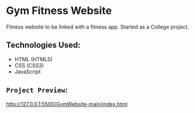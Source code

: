 # Gym Fitness Website

Fitness website to be linked with a fitness app. Started as a College project.

## Technologies Used:

* HTML (HTML5)
* CSS (CSS3)
* JavaScript



## `Project Preview`:
http://127.0.0.1:5500/GymWebsite-main/index.html
